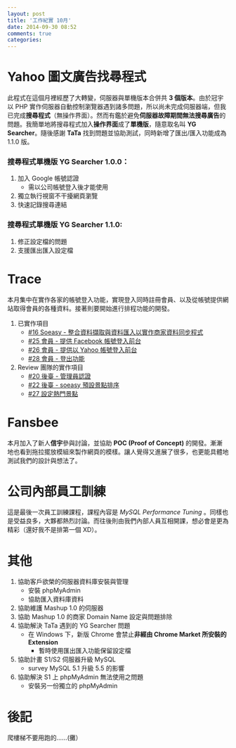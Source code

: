 ```yaml
---
layout: post
title: '工作紀實 10月'
date: 2014-09-30 08:52
comments: true
categories: 
---
```


# Yahoo 圖文廣告找尋程式

此程式在這個月裡經歷了大轉變，伺服器與單機版本合併共 **3 個版本**。由於冠宇以 PHP 實作伺服器自動控制瀏覽器遇到諸多問題，所以尚未完成伺服器端，但我已完成**搜尋程式**（無操作界面）。然而有鑑於避免**伺服器故障期間無法搜尋廣告**的問題。我簡單地將搜尋程式加入**操作界面**成了**單機版**，隨意取名叫 **YG Searcher**。隨後感謝 **TaTa** 找到問題並協助測試，同時新增了匯出/匯入功能成為 1.1.0 版。

### 搜尋程式單機版 YG Searcher 1.0.0：

1. 加入 Google 帳號認證
    * 需以公司帳號登入後才能使用
1. 獨立執行視窗不干擾網頁瀏覽
1. 快速記錄搜尋連結

### 搜尋程式單機版 YG Searcher 1.1.0:

1. 修正設定檔的問題
1. 支援匯出匯入設定檔

# Trace

本月集中在實作各家的帳號登入功能，實現登入同時註冊會員、以及從帳號提供網站取得會員的各種資料。接著則要開始進行排程功能的開發。

1. 已實作項目
    + [#16 Soeasy - 整合資料擷取與資料匯入以實作商家資料同步程式](https://bitbucket.org/flashaim-trace-team/trace/issue/16)
    + [#25 會員 - 提供 Facebook 帳號登入前台](https://bitbucket.org/flashaim-trace-team/trace/issue/25)
    + [#26 會員 - 提供以 Yahoo 帳號登入前台](https://bitbucket.org/flashaim-trace-team/trace/issue/26)
    + [#28 會員 - 登出功能](https://bitbucket.org/flashaim-trace-team/trace/issue/28)
1. Review 團隊的實作項目
    + [#20 後臺 - 管理員認證](https://bitbucket.org/flashaim-trace-team/trace/issue/20)
    + [#22 後臺 - soeasy 預設景點排序](https://bitbucket.org/flashaim-trace-team/trace/issue/22)
    + [#27 設定熱門景點](https://bitbucket.org/flashaim-trace-team/trace/issue/27)

# Fansbee

本月加入了新人**信宇**參與討論，並協助 **POC (Proof of Concept)** 的開發。漸漸地也看到拖拉擺放模組來製作網頁的模樣。讓人覺得又進展了很多，也更能具體地測試我們的設計與想法了。

# 公司內部員工訓練

這是最後一次員工訓練課程，課程內容是 *MySQL Performance Tuning* 。同樣也是受益良多，大夥都熱烈討論。而往後則由我們內部人員互相開課，想必會是更為精彩（還好我不是排第一個 XD）。

# 其他

1. 協助客戶欲榮的伺服器資料庫安裝與管理
    * 安裝 phpMyAdmin 
    * 協助匯入資料庫資料
1. 協助維護 Mashup 1.0 的伺服器
1. 協助 Mashup 1.0 的商家 Domain Name 設定與問題排除
1. 協助解決 TaTa 遇到的 YG Searcher 問題
    * 在 Windows 下，新版 Chrome 會禁止**非經由 Chrome Market 所安裝的 Extension**
        - 暫時使用匯出匯入功能保留設定檔
1. 協助計畫 S1/S2 伺服器升級 MySQL
    * survey MySQL 5.1 升級 5.5 的影響
1. 協助解決 S1 上 phpMyAdmin 無法使用之問題 
    * 安裝另一份獨立的 phpMyAdmin

# 後記

爬樓梯不要用跑的......(攤）
